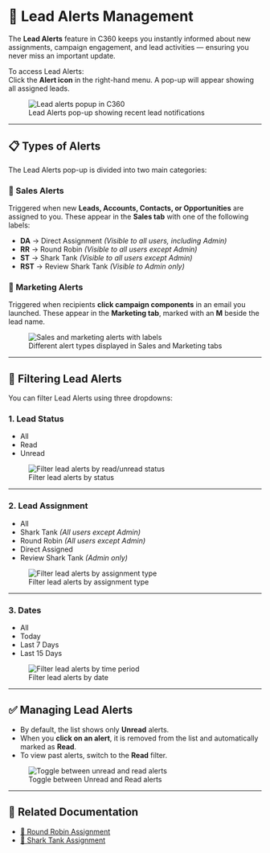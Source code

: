 # 🚨 Lead Alerts Management

The **Lead Alerts** feature in C360 keeps you instantly informed about new assignments, campaign engagement, and lead activities — ensuring you never miss an important update.

To access Lead Alerts:  
Click the **Alert icon** in the right-hand menu. A pop-up will appear showing all assigned leads.

<figure>
  <img src="/media/alerts/lead-alerts-dashboard.png" alt="Lead alerts popup in C360" />
  <figcaption>Lead Alerts pop-up showing recent lead notifications</figcaption>
</figure>

---

## 📋 Types of Alerts

The Lead Alerts pop-up is divided into two main categories:

### 🔹 Sales Alerts

Triggered when new **Leads, Accounts, Contacts, or Opportunities** are assigned to you. These appear in the **Sales tab** with one of the following labels:

- **DA** → Direct Assignment _(Visible to all users, including Admin)_
- **RR** → Round Robin _(Visible to all users except Admin)_
- **ST** → Shark Tank _(Visible to all users except Admin)_
- **RST** → Review Shark Tank _(Visible to Admin only)_

### 🔹 Marketing Alerts

Triggered when recipients **click campaign components** in an email you launched. These appear in the **Marketing tab**, marked with an **M** beside the lead name.

<figure>
  <img src="/media/alerts/lead-alerts-types.png" alt="Sales and marketing alerts with labels" />
  <figcaption>Different alert types displayed in Sales and Marketing tabs</figcaption>
</figure>

---

## 🔎 Filtering Lead Alerts

You can filter Lead Alerts using three dropdowns:

### 1. **Lead Status**

- All
- Read
- Unread

<figure>
  <img src="/media/alerts/filter-lead-status.png" alt="Filter lead alerts by read/unread status" />
  <figcaption>Filter lead alerts by status</figcaption>
</figure>

---

### 2. **Lead Assignment**

- All
- Shark Tank _(All users except Admin)_
- Round Robin _(All users except Admin)_
- Direct Assigned
- Review Shark Tank _(Admin only)_

<figure>
  <img src="/media/alerts/filter-lead-assignment.png" alt="Filter lead alerts by assignment type" />
  <figcaption>Filter lead alerts by assignment type</figcaption>
</figure>

---

### 3. **Dates**

- All
- Today
- Last 7 Days
- Last 15 Days

<figure>
  <img src="/media/alerts/filter-lead-dates.png" alt="Filter lead alerts by time period" />
  <figcaption>Filter lead alerts by date</figcaption>
</figure>

---

## ✅ Managing Lead Alerts

- By default, the list shows only **Unread** alerts.
- When you **click on an alert**, it is removed from the list and automatically marked as **Read**.
- To view past alerts, switch to the **Read** filter.

<figure>
  <img src="/media/alerts/read-unread-toggle.png" alt="Toggle between unread and read alerts" />
  <figcaption>Toggle between Unread and Read alerts</figcaption>
</figure>

---

## 📌 Related Documentation

- [🔄 Round Robin Assignment](./shark-tank-round-robin#-round-robin-management)
- [🦈 Shark Tank Assignment](./shark-tank-round-robin#-shark-tank-management)
